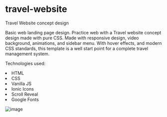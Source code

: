 # travel-website
Travel Website concept design

Basic web landing page design. Practice web with a Travel website concept design made with pure CSS. Made with responsive design, video background, animations, and sidebar menu. With hover effects, and modern CSS standards, this template is a well start point for a complete travel management system.

Technologies used:
<li>HTML</li>
<li>CSS</li>
<li>Vanilla JS</li>
<li>Ionic Icons</li>
<li>Scroll Reveal</li>
<li>Google Fonts</li>

![image](https://github.com/saulgutierrez/travel-website/assets/62368834/467405a5-038f-436c-8280-9da04257af49)
